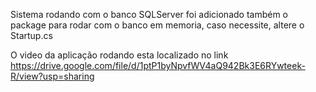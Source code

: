 Sistema rodando com o banco SQLServer
foi adicionado também o package para rodar com o banco em memoria, caso necessite, altere o Startup.cs

O video da aplicação rodando esta localizado  no link
https://drive.google.com/file/d/1ptP1byNpvfWV4aQ942Bk3E6RYwteek-R/view?usp=sharing
